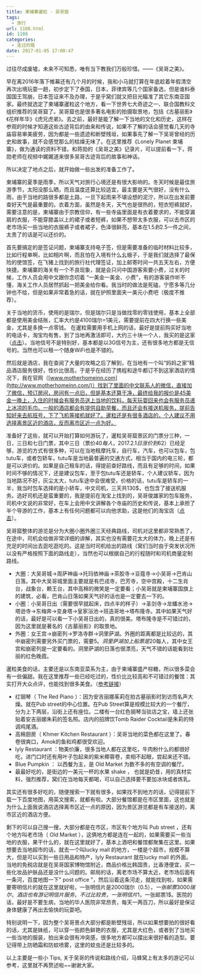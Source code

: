 ```yaml
---
title: 柬埔寨暹粒 · 吴哥窟
tags:
  - 旅行
url: 1108.html
id: 1108
categories:
  - 走过的路
date: 2017-01-05 17:00:47
---
```


过往尽成废墟，未来不可知悉，唯有当下教我们万般珍惜。——《吴哥之美》。

早在离2016年落下帷幕还有几个月的时候，我和小马就打算在年底趁着年假清空再次出境玩耍一趟，初步定下了泰国，日本，菲律宾等几个国家备选，但是谁料泰国国王驾崩，日本签证来不及办理，于是乎窝们就又把目光瞄准了其它东南亚国家。最终就选定了柬埔寨暹粒这个地方，看一下世界七大奇迹之一、联合国教科文组织推荐的吴哥窟了。吴哥窟也是很多著名电影的拍摄取景地，包括《古墓丽影》《花样年华》《虎兄虎弟》。去之前，最好是能了解一下当地的文化和历史，这样在参观的时候才知道这些古迹背后的由来和传说，如果不了解的话会感觉看几天的寺庙容易审美疲劳，因为都是一些遗迹和断壁残垣，如果事先了解一下吴哥曾经的历史和故事，就不会感觉那么的枯燥无味了。在这里推荐《Lonely Planet 柬埔寨》，做为通读的资料不错，和蒋勋的《吴哥之美》记录片，可以提前看一下，蒋勋老师在视频中娓娓道来很多吴哥古迹背后的故事和神话。

所以决定了地点之后，就开始做一些出发的准备工作了。

柬埔寨的夏季是雨季，所以天气对旅行心境还是有很大影响的。冬天时候是最佳旅游季节，太阳没那么晒，而且温度还算比较适宜，最主要是天气很好，没有什么雨，由于当地的路很多都是土路，一旦下起雨来不堪设想的泥泞，所以在出发前要查好天气是最重要的。衣着方面，虽然是冬天，天气也是很热的，短衣短裤就好，需要注意的是，柬埔寨由于宗教信仰，有一些寺庙里面是有衣着要求的，不能穿漏肩的衣服，不能穿膝盖以上的裙子或者短裤，如果不想带太多衣服，可以去市区的老市场买一些当地的衣服裤子或者裙子，色泽很鲜亮，基本在1.5$到2.5$一件之间，太贵了的话是可以还价的。

首先要搞定的是签证问题，柬埔寨支持电子签，但是需要准备的临时材料比较多，比如行程单啊，比如相片啊，而且怕在入境有什么幺蛾子，于是我们就选择了最保险的使馆签，在飞猪上找到的旅行社代理签证，加上邮寄时间一共五天左右，方便快捷。柬埔寨的海关有一个不良现象，就是会只问中国游客索要小费，过关的时候，工作人员会用中文跟你念叨着 “一美金一美金、小费”，有的游客装作听不懂，海关工作人员居然抓起一把美金给你看。我当时的做法是死磕，宁愿多等几分钟也不给，但是如果非常着急的话，就在护照里面夹一美元小费吧（极度不推荐）。

关于当地的货币，使用的是瑞尔，但是瑞尔只是当做找零的零钱使用，基本上全部都是使用美金结账，汇率大约是4100瑞尔=1美元，需要提前在四大行换一些美金，尤其是多换一点零钱。 在暹粒需要用手机上网的话，最好是提前购买好当地的电话卡，淘宝均有售，到了当地再激活即可，大约三十块一个人，我买的是这家（[点击](https://items.alitrip.com/item.htm?id=540295440414&spm=a1z09.2.0.0.ZW71Lo&_u=5ng67bge996)）。当地信号不是特别好，基本都是以3G信号为主，还有很多地方都是无信号的。当然也可以租一个随身WiFi也是不错的。

然后就是酒店，我在查阅了大量的攻略之后了解到，在当地有一个叫“妈妈之家”精品酒店服务很好，性价比很高，于是乎在经历了携程和途牛都订不到这家酒店的情况下，我在官网（[www.motherhomeinn.com](http://www.motherhomeinn.com/)）找到了里面的中文联系人的微信，直接加了微信，预订房间，房间有一点旧，但是基本还算干净，最终给我的报价是45美金一晚上，入住的时候会有服务员送上当地的饮料，每天玩耍回来也会有服务员递上冰凉的毛巾。一般的酒店都会有提供自助早餐，而且还会有接送机服务，提前告知好来去航班号，下了飞机等接机就好了。暹粒还是有很多酒店的，个人建议不用选择离景区近的酒店，反而离市区近一点为好。

准备好了这些，就可以开始打算如何游玩了，暹粒吴哥窟景区的门票分三种，一日，三日和七日门票，其中三日（票价40$每人，2017.2.1日涨价到62$）已经足够，游览的方式有很多种，可以在当地租摩托车，自行车，汽车，也可以包车，包tutu车，或者包轿车，tutu车是当地最普遍的交通方式，相当于国内的电三轮，都是可以讲价的。如果是自己租车的话，得提前查好路线，而且有足够的时间，如果时间不够的情况下，还是建议包车，至于包tutu车还是轿车，个人建议轿车，因为当地路况不好，灰尘太大，tutu车途中会很难受，价格的话，tutu车是轿车的一半，我当时包车选择的是小轿车，中文司机，三天共130$，也包含了接送机服务。选好司机还是蛮重要的，我是提前在淘宝上找到的，吴哥俊雄家的包车服务，司机中文说的非常好，在车上会用中文讲解各个寺庙的历史和传说，基本上承担了半个导游的工作，基本上有任何问题都可以向他求助，这是他们的淘宝店（[点击](https://item.taobao.com/item.htm?spm=a1z09.2.0.0.ZW71Lo&id=527953355446&_u=5ng67bg7323)）。

吴哥窟整体的游览是分为大圈小圈外圈三天经典路线，司机对这里都非常熟悉了，在途中，司机会给做非常详细的讲解，其实也没有需要花太大的体力，晚上还是有充足的时间出去逛吃逛吃的。这是当时司机给出的路线（窝们当时由于突发状况所以没有严格按照下面的路线走），当然也可以根据自己的行程随时和司机商量定制路线。

*   大圈：大吴哥城->周萨神庙->托玛依神庙->茶胶寺->豆蔻寺->小吴哥->巴肯山日落。其中大吴哥城里面主要就是有巴戎寺，巴芳寺，空中宫殿，十二生肖台，战象台，赖王台，其中高棉的微笑是一定要看；小吴哥就是柬埔寨国旗上的建筑，必看，巴肯山日落如果天气好的话也是一定要去一下的。
*   小圈：小吴哥日出（需要很早就起床，四点半的样子）->圣剑寺->龙蟠水池->塔逊寺->东梅奔->变身塔->皇家浴池->班迭哥地->塔布隆寺。其中如果天气好的话，最好是可以看一下小吴哥日出的，真的很美。塔布隆寺是不可错过的，因为这里就是著名的《古墓丽影》的取景地。
*   外圈：女王宫->崩密列->罗洛寺群->洞里萨湖。外圈的距离都是比较远的，其中崩密列需要另外买门票的，需要5$。洞里萨湖加上船票是20$每人，其中女王宫和崩密列是一定要看的。洞里萨湖的日落也很漂亮，天气不错的话能看到壮丽的红色晚霞。

暹粒美食的话，主要还是以东南亚菜系为主，由于柬埔寨盛产棕糖，所以很多菜会有一些偏甜。我在这里推荐一些已经吃过的，性价比比较高和不可错过的餐馆：其实打开大众点评，也能找到很多美食。（[参考链接](http://travel.sohu.com/20161119/n473624604.shtml)）

*   红钢琴（ The Red Piano ）：因为安吉丽娜茱莉在拍古墓丽影时到访而名声大燥。就在Pub street的中心位置。在Pub Street算是规模比较大的一个餐厅，分为上下两层，沿街上还有座位。二楼有一台红色钢琴当驻店之宝，墙上还张贴着安吉丽娜朱莉的签名照。店内的招牌饮Tomb Raider Cocktail是朱莉的特调鸡尾酒。
*   高棉厨房（ Khmer Kitchen Restaurant ）：吴哥当地的菜色都在这里了。春卷很爽口，Amok的鱼和鸡都很受欢迎。
*   lyly Restaurant ：物美价廉，很多当地人都在这里吃，牛肉粉什么的都很好吃，进门口时还有用叶子包起来的紫米椰蓉卷，卖相不起眼，尝起来还不错。
*   Blue Pumpkin ： 以西餐为主，是 Old Market 为数不多的有空调的餐厅。
*   最最好吃的，是街边的一美元一杯的水果 shake ， 也就是奶昔，用的真材实料，强烈推荐，窝们在当地每天都喝，可以自己选择要不要加冰块或者炼乳。

其实还有很多好吃的，随便搜索一下就有很多，如果找不到地方的话，记得提前下载一下百度地图，用英文搜索，就都有啦。大部分餐馆都是在市区里面，这也就是为什么上面我说酒店选择离市区近一点的原因，因为景区游览都是有车接送的，离市区近的酒店方便。

剩下的可以自己搜一搜，大部分都是在市区，市区有个地方叫 Pub street ，还有个地方叫老市场（ Old Market ），这俩地方都是连在一起的，如果需要买一些当地的衣服，果干什么的，就在这里就好了，基本上酒吧和餐馆都聚集在这里。如果想要去当地超市的话，就去一个叫lucky mall 的地方，一楼是个超市，规模不算大，但是可以买到一些日用品和特产，lyly Restaurant 就在lucky mall 的外面。当地的免税店就是在吴哥国家博物馆附近，商品价格比韩国贵，比香港便宜，买一些化妆品护肤品还是没什么问题的。邮局的话，离老市场不算太近，老市场后面有一条河，百度地图一下" post office "，然后沿着这条河走，就能找到啦，如果需要寄明信片的就在这里就好啦，一张明信片是2000瑞尔（0.5$），一张邮票3000瑞尔，酒店也有游记明信片服务，不过比较贵，一张明信片1$，一张邮票1$。医院的话，最好是不要生病，当地的华人医院非常昂贵，每天一两百刀，所以最好是保证身体健康了再出去愉快的玩耍吧。

特别说明一下，因为整个吴哥景点大部分都是断壁残垣，所以如果想要拍的很好看的话，尤其是妹纸，可以穿一些颜色鲜艳的衣服，尤其是大红色，或者到了当地买一些当地的服装，拍出来会很有冲突感，很多地方都可以摆出来很好看的造型。要记得带上防晒霜和防蚊喷雾，这里的蚊虫还是比较多的。

以上主要是一些小 Tips, 关于吴哥的传说和路线介绍，马蜂窝上有太多的游记可以参考，这里就不再赘述啦~~谢谢大家。

